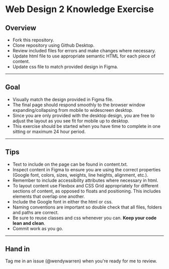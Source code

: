 # Web Design 2 Knowledge Exercise

## Overview

- Fork this repository.
- Clone repository using Github Desktop.
- Review included files for errors and make changes where necessary.
- Update html file to use appropriate semantic HTML for each piece of content.
- Update css file to match provided design in Figma.

---

## Goal

- Visually match the design provided in Figma file.
- The final page should respond smoothly to the browser window expanding/collapsing from mobile to widescreen desktop.
- Since you are only provided with the desktop design, you are free to adjust the layout as you see fit for mobile up to desktop.
- This exercise should be started when you have time to complete in one sitting or maximum 24 hour period.

---

## Tips

- Text to include on the page can be found in content.txt.
- Inspect content in Figma to ensure you are using the correct properties (Google font, colors, sizes, weights, line heights, alignment, etc.).
- Remember to include accessibility attributes where necessary in html.
- To layout content use Flexbox and CSS Grid appropriately for different sections of content, as opposed to floats and positioning. This includes elements that overlap one another.
- Include the Google font in either the html or css.
- Naming conventions are important so double check that all files, folders and paths are correct.
- Be sure to reuse classes and css whenever you can. **Keep your code lean and clean**.
- Commit work as you go.

---

## Hand in

Tag me in an issue (@wendywarren) when you're ready for me to review.

